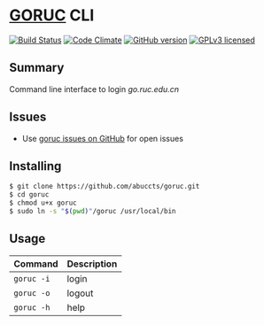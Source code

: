 [GORUC](http://go.ruc.edu.cn) CLI
=================================

[![Build Status](https://travis-ci.org/abuccts/goruc.svg?branch=master)](https://travis-ci.org/abuccts/goruc)
[![Code Climate](https://codeclimate.com/github/abuccts/goruc/badges/gpa.svg)](https://codeclimate.com/github/abuccts/goruc)
[![GitHub version](https://badge.fury.io/gh/abuccts%2Fgoruc.svg)](https://badge.fury.io/gh/abuccts%2Fgoruc)
[![GPLv3 licensed](https://img.shields.io/badge/license-GPL%20v3-blue.svg)](https://www.gnu.org/licenses/gpl-3.0-standalone.html)

Summary
-------

Command line interface to login *go.ruc.edu.cn*

Issues
------

* Use [goruc issues on GitHub](https://github.com/abuccts/goruc/issues) for open issues

Installing
----------

``` sh
$ git clone https://github.com/abuccts/goruc.git
$ cd goruc
$ chmod u+x goruc
$ sudo ln -s "$(pwd)"/goruc /usr/local/bin
```

Usage
-----
| Command  | Description |
| ------------- | ------------- |
| `goruc -i`  | login  |
| `goruc -o`  | logout  |
| `goruc -h`  | help  |
